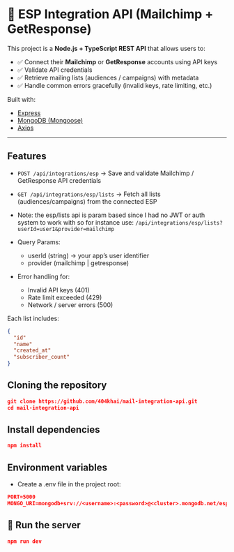 # 📧 ESP Integration API (Mailchimp + GetResponse)

This project is a **Node.js + TypeScript REST API** that allows users to:

- ✅ Connect their **Mailchimp** or **GetResponse** accounts using API keys  
- ✅ Validate API credentials  
- ✅ Retrieve mailing lists (audiences / campaigns) with metadata  
- ✅ Handle common errors gracefully (invalid keys, rate limiting, etc.)

Built with:
- [Express](https://expressjs.com/)  
- [MongoDB (Mongoose)](https://mongoosejs.com/)  
- [Axios](https://axios-http.com/)  

---

## Features
- `POST /api/integrations/esp` → Save and validate Mailchimp / GetResponse API credentials  
- `GET /api/integrations/esp/lists` → Fetch all lists (audiences/campaigns) from the connected ESP
- Note: the esp/lists api is param based since I had no JWT or auth system to work with so for instance use: `/api/integrations/esp/lists?userId=user1&provider=mailchimp`
- Query Params:
  - userId (string) → your app’s user identifier
  - provider (mailchimp | getresponse)
    
- Error handling for:
  - Invalid API keys (401)  
  - Rate limit exceeded (429)  
  - Network / server errors (500)  

Each list includes:
```json
{
  "id"
  "name"
  "created_at"
  "subscriber_count"
}

```


## Cloning the repository
```json
git clone https://github.com/404khai/mail-integration-api.git
cd mail-integration-api


```
## Install dependencies
```json
npm install


```
## Environment variables
- Create a .env file in the project root:
```json
PORT=5000
MONGO_URI=mongodb+srv://<username>:<password>@<cluster>.mongodb.net/espIntegration?retryWrites=true&w=majority


```
## 🚀 Run the server
```json
npm run dev
